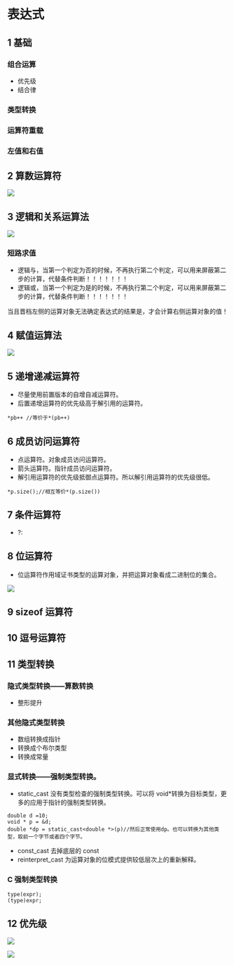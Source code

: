 # 表达式

## 1 基础

### 组合运算

- 优先级
- 结合律

### 类型转换

### 运算符重载

### 左值和右值

## 2 算数运算符

![](2021-03-04-17-25-36.png)

## 3 逻辑和关系运算法

![](2021-03-04-17-26-34.png)

### 短路求值

- 逻辑与，当第一个判定为否的时候，不再执行第二个判定，可以用来屏蔽第二步的计算，代替条件判断！！！！！！！
- 逻辑或，当第一个判定为是的时候，不再执行第二个判定，可以用来屏蔽第二步的计算，代替条件判断！！！！！！！

当且晋档左侧的运算对象无法确定表达式的结果是，才会计算右侧运算对象的值！

## 4 赋值运算法

![](2021-03-04-17-30-19.png)

## 5 递增递减运算符

- 尽量使用前置版本的自增自减运算符。
- 后置递增运算符的优先级高于解引用的运算符。

```
*pb++ //等价于*(pb++)
```

## 6 成员访问运算符

- 点运算符。对象成员访问运算符。
- 箭头运算符。指针成员访问运算符。
- 解引用运算符的优先级抵御点运算符。所以解引用运算符的优先级很低。

```
*p.size();//相互等价*(p.size())
```

## 7 条件运算符

- ?:

## 8 位运算符

- 位运算符作用域证书类型的运算对象，并把运算对象看成二进制位的集合。

![](2021-03-04-17-39-49.png)

## 9 sizeof 运算符

## 10 逗号运算符

## 11 类型转换

### 隐式类型转换——算数转换

- 整形提升

### 其他隐式类型转换

- 数组转换成指针
- 转换成个布尔类型
- 转换成常量

### 显式转换——强制类型转换。

- static_cast 没有类型检查的强制类型转换。可以将 void\*转换为目标类型，更多的应用于指针的强制类型转换。

```
double d =10;
void * p = &d;
double *dp = static_cast<double *>(p)//然后正常使用dp。也可以转换为其他类型，取前一个字节或者四个字节。
```

- const_cast 去掉底层的 const
- reinterpret_cast 为运算对象的位模式提供较低层次上的重新解释。

### C 强制类型转换

```
type(expr);
(type)expr;
```

## 12 优先级

![](2021-03-04-20-43-17.png)

![](2021-03-04-20-43-53.png)

